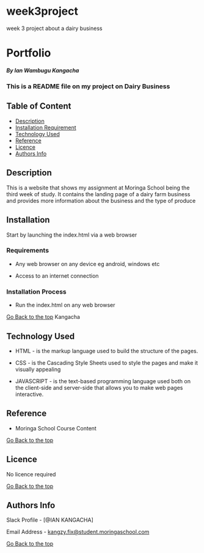 # week3project
week 3 project about a dairy business
# Portfolio

##### By Ian Wambugu Kangacha
### This is a README file on my project on Dairy Business

## Table of Content

+ [Description](#description)
+ [Installation Requirement](#Installation)
+ [Technology Used](#technology-used)
+ [Reference](#reference)
+ [Licence](#licence)
+ [Authors Info](#author-Info)

## Description
<p>This is  a website that shows my assignment at Moringa School being the third week of study. It contains the landing page of a dairy farm business and provides more information about the business and the type of produce </p>


## Installation

<p>Start by launching the index.html via a web browser</p>

### Requirements

* Any web browser on any device eg android, windows etc

* Access to an internet connection

### Installation Process
* Run the index.html on any web browser

[Go Back to the top](#portfolio) Kangacha
## Technology Used
* HTML - is the markup language used to build the structure of the pages.

* CSS - is the Cascading Style Sheets used to style the pages and make it visually appealing

* JAVASCRIPT - is the text-based programming language used both on the client-side and server-side that allows you to make web pages interactive.

## Reference
* Moringa School Course Content

[Go Back to the top](#portfolio)

## Licence

No licence required

[Go Back to the top](#portfolio)

## Authors Info

Slack Profile - [@IAN KANGACHA]

Email Address - [kangzy.fix@student.moringaschool.com](kangzy.fix@student.moringaschool.com)

[Go Back to the top](#portfolio)
